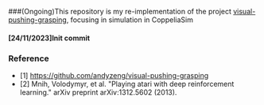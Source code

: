 ###(Ongoing)This repository is my re-implementation of the project [visual-pushing-grasping](https://github.com/andyzeng/visual-pushing-grasping), focusing in simulation in CoppeliaSim

#### [24/11/2023]Init commit
<!---
* Using CoppeliaSim(V-REP), ROS, Q-learning
* Simple and friendly implementation with pytorch
* Modify the ROS interface with new V-REP version

##### CoppeliaSim simulation
<!---![alt text](https://github.com/phuongboi/land-following-with-reinforcement-learning/blob/main/figures/recording_2023_10_19-06_46-39.gif)

##### Training result
![alt text](https://github.com/phuongboi/land-following-with-reinforcement-learning/blob/main/figures/fig_40000.png)  

### Requirements
* CoppeliaSim v4.5.1 linux
* Pytorch

### Setup
* Launch `roscore` in one terminal before launch Coppeliasim in another terminal to make sure that CoppeliaSim can load ROS plugin properly
* Open v_rep_scenario/scenario1.ttt in CoppeliaSim and modify child_script of Pioneer_p3dx by v_rep_scenario/rosInterfaceScript.lua
* Start CoppeliaSim simulation, make sure topics is work as expect by `rostopic list`
* Run `python train_qnetwork.py` -->

### Reference
* [1] https://github.com/andyzeng/visual-pushing-grasping
* [2] Mnih, Volodymyr, et al. "Playing atari with deep reinforcement learning." arXiv preprint arXiv:1312.5602 (2013).
